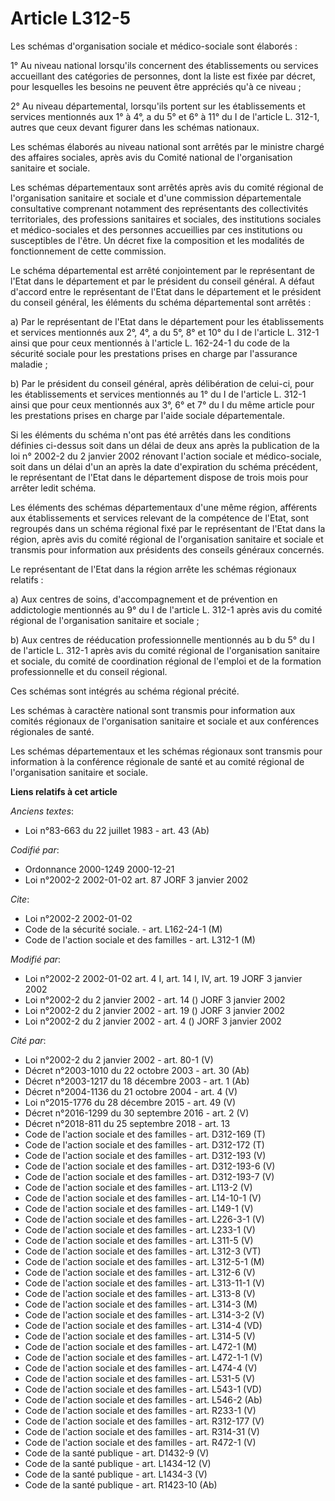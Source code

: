 # Article L312-5

Les schémas d'organisation sociale et médico-sociale sont élaborés :

1° Au niveau national lorsqu'ils concernent des établissements ou services accueillant des catégories de personnes, dont la
liste est fixée par décret, pour lesquelles les besoins ne peuvent être appréciés qu'à ce niveau ;

2° Au niveau départemental, lorsqu'ils portent sur les établissements et services mentionnés aux 1° à 4°, a du 5° et 6° à 11°
du I de l'article L. 312-1, autres que ceux devant figurer dans les schémas nationaux.

Les schémas élaborés au niveau national sont arrêtés par le ministre chargé des affaires sociales, après avis du Comité
national de l'organisation sanitaire et sociale.

Les schémas départementaux sont arrêtés après avis du comité régional de l'organisation sanitaire et sociale et d'une
commission départementale consultative comprenant notamment des représentants des collectivités territoriales, des
professions sanitaires et sociales, des institutions sociales et médico-sociales et des personnes accueillies par ces
institutions ou susceptibles de l'être. Un décret fixe la composition et les modalités de fonctionnement de cette commission.

Le schéma départemental est arrêté conjointement par le représentant de l'Etat dans le département et par le président du
conseil général. A défaut d'accord entre le représentant de l'Etat dans le département et le président du conseil général,
les éléments du schéma départemental sont arrêtés :

a) Par le représentant de l'Etat dans le département pour les établissements et services mentionnés aux 2°, 4°, a du 5°, 8°
et 10° du I de l'article L. 312-1 ainsi que pour ceux mentionnés à l'article L. 162-24-1 du code de la sécurité sociale pour
les prestations prises en charge par l'assurance maladie ;

b) Par le président du conseil général, après délibération de celui-ci, pour les établissements et services mentionnés au 1°
du I de l'article L. 312-1 ainsi que pour ceux mentionnés aux 3°, 6° et 7° du I du même article pour les prestations prises
en charge par l'aide sociale départementale.

Si les éléments du schéma n'ont pas été arrêtés dans les conditions définies ci-dessus soit dans un délai de deux ans après
la publication de la loi n° 2002-2 du 2 janvier 2002 rénovant l'action sociale et médico-sociale, soit dans un délai d'un an
après la date d'expiration du schéma précédent, le représentant de l'Etat dans le département dispose de trois mois pour
arrêter ledit schéma.

Les éléments des schémas départementaux d'une même région, afférents aux établissements et services relevant de la compétence
de l'Etat, sont regroupés dans un schéma régional fixé par le représentant de l'Etat dans la région, après avis du comité
régional de l'organisation sanitaire et sociale et transmis pour information aux présidents des conseils généraux concernés.

Le représentant de l'Etat dans la région arrête les schémas régionaux relatifs :

a) Aux centres de soins, d'accompagnement et de prévention en addictologie mentionnés au 9° du I de l'article L. 312-1 après
avis du comité régional de l'organisation sanitaire et sociale ;

b) Aux centres de rééducation professionnelle mentionnés au b du 5° du I de l'article L. 312-1 après avis du comité régional
de l'organisation sanitaire et sociale, du comité de coordination régional de l'emploi et de la formation professionnelle et
du conseil régional.

Ces schémas sont intégrés au schéma régional précité.

Les schémas à caractère national sont transmis pour information aux comités régionaux de l'organisation sanitaire et sociale
et aux conférences régionales de santé.

Les schémas départementaux et les schémas régionaux sont transmis pour information à la conférence régionale de santé et au
comité régional de l'organisation sanitaire et sociale.

**Liens relatifs à cet article**

_Anciens textes_:

  - Loi n°83-663 du 22 juillet 1983 - art. 43 (Ab)

_Codifié par_:

  - Ordonnance 2000-1249 2000-12-21
  - Loi n°2002-2 2002-01-02 art. 87 JORF 3 janvier 2002

_Cite_:

  - Loi n°2002-2 2002-01-02
  - Code de la sécurité sociale. - art. L162-24-1 (M)
  - Code de l'action sociale et des familles - art. L312-1 (M)

_Modifié par_:

  - Loi n°2002-2 2002-01-02 art. 4 I, art. 14 I, IV, art. 19 JORF 3 janvier 2002
  - Loi n°2002-2 du 2 janvier 2002 - art. 14 () JORF 3 janvier 2002
  - Loi n°2002-2 du 2 janvier 2002 - art. 19 () JORF 3 janvier 2002
  - Loi n°2002-2 du 2 janvier 2002 - art. 4 () JORF 3 janvier 2002

_Cité par_:

  - Loi n°2002-2 du 2 janvier 2002 - art. 80-1 (V)
  - Décret n°2003-1010 du 22 octobre 2003 - art. 30 (Ab)
  - Décret n°2003-1217 du 18 décembre 2003 - art. 1 (Ab)
  - Décret n°2004-1136 du 21 octobre 2004 - art. 4 (V)
  - Loi n°2015-1776 du 28 décembre 2015 - art. 49 (V)
  - Décret n°2016-1299 du 30 septembre 2016 - art. 2 (V)
  - Décret n°2018-811 du 25 septembre 2018 - art. 13
  - Code de l'action sociale et des familles - art. D312-169 (T)
  - Code de l'action sociale et des familles - art. D312-172 (T)
  - Code de l'action sociale et des familles - art. D312-193 (V)
  - Code de l'action sociale et des familles - art. D312-193-6 (V)
  - Code de l'action sociale et des familles - art. D312-193-7 (V)
  - Code de l'action sociale et des familles - art. L113-2 (V)
  - Code de l'action sociale et des familles - art. L14-10-1 (V)
  - Code de l'action sociale et des familles - art. L149-1 (V)
  - Code de l'action sociale et des familles - art. L226-3-1 (V)
  - Code de l'action sociale et des familles - art. L233-1 (V)
  - Code de l'action sociale et des familles - art. L311-5 (V)
  - Code de l'action sociale et des familles - art. L312-3 (VT)
  - Code de l'action sociale et des familles - art. L312-5-1 (M)
  - Code de l'action sociale et des familles - art. L312-6 (V)
  - Code de l'action sociale et des familles - art. L313-11-1 (V)
  - Code de l'action sociale et des familles - art. L313-8 (V)
  - Code de l'action sociale et des familles - art. L314-3 (M)
  - Code de l'action sociale et des familles - art. L314-3-2 (V)
  - Code de l'action sociale et des familles - art. L314-4 (VD)
  - Code de l'action sociale et des familles - art. L314-5 (V)
  - Code de l'action sociale et des familles - art. L472-1 (M)
  - Code de l'action sociale et des familles - art. L472-1-1 (V)
  - Code de l'action sociale et des familles - art. L474-4 (V)
  - Code de l'action sociale et des familles - art. L531-5 (V)
  - Code de l'action sociale et des familles - art. L543-1 (VD)
  - Code de l'action sociale et des familles - art. L546-2 (Ab)
  - Code de l'action sociale et des familles - art. R233-1 (V)
  - Code de l'action sociale et des familles - art. R312-177 (V)
  - Code de l'action sociale et des familles - art. R314-31 (V)
  - Code de l'action sociale et des familles - art. R472-1 (V)
  - Code de la santé publique - art. D1432-9 (V)
  - Code de la santé publique - art. L1434-12 (V)
  - Code de la santé publique - art. L1434-3 (V)
  - Code de la santé publique - art. R1423-10 (Ab)
